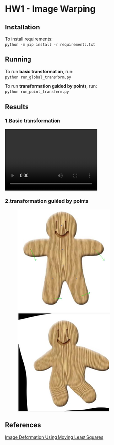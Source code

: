 # HW1 - Image Warping

## Installation
To install requirements:  
`python -m pip install -r requirements.txt `

## Running
To run **basic transformation**, run:  
`python run_global_transform.py `

To run **transformation guided by points**, run:  
`python run_point_transform.py`

## Results
### 1.Basic transformation
[<video width="300" height="200" controls>
    <source src="./assets/basic_transform.mp4" type="video/mp4">
</video>](https://github.com/user-attachments/assets/18d24f5f-e7d0-4cdc-9136-4214e357ab66)

### 2.transformation guided by points
<figure>
<img src="./assets/control_1.jpg" width=300/>
<img src="./assets/out_1.jpg" width=300/>
</figure>

## References
[Image Deformation Using Moving Least Squares](https://people.engr.tamu.edu/schaefer/research/mls.pdf)
